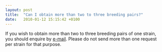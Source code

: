 ```yaml
---
layout: post
title:  "Can I obtain more than two to three breeding pairs?"
date:   2010-01-12 15:15:42 +0100
---
```


If you wish to obtain more than two to three breeding pairs of one strain, you should enquire by [e-mail][email-emma]. Please do not send more than one request per strain for that purpose.

[email-emma]: mailto:info@emmanet.org
